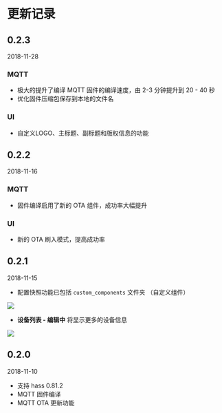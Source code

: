 # 更新记录


## 0.2.3

2018-11-28

### MQTT

- 极大的提升了编译 MQTT 固件的编译速度，由 2-3 分钟提升到 20 - 40 秒
- 优化固件压缩包保存到本地的文件名

### UI

- 自定义LOGO、主标题、副标题和版权信息的功能


## 0.2.2

2018-11-16

### MQTT

 - 固件编译启用了新的 OTA 组件，成功率大幅提升

### UI

 - 新的 OTA 刷入模式，提高成功率

## 0.2.1

2018-11-15

 - 配置快照功能已包括 `custom_components` 文件夹 （自定义组件）

 ![](https://ws1.sinaimg.cn/large/007fN5Xely1fx8pw68818j30cg07y3yq.jpg)


 - **设备列表 - 编辑中** 将显示更多的设备信息

![](https://ws1.sinaimg.cn/large/007fN5Xely1fx8pxgi6rnj30ig0edaah.jpg)


## 0.2.0

2018-11-10

 - 支持 hass 0.81.2
 - MQTT 固件编译
 - MQTT OTA 更新功能

